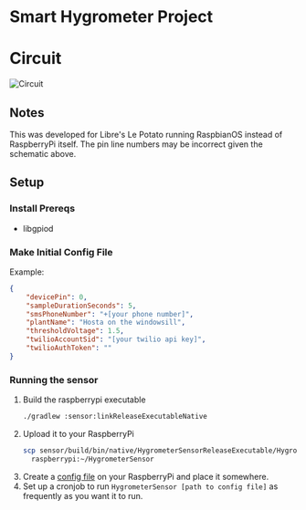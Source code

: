 # Smart Hygrometer Project

# Circuit

![Circuit](./circuit.svg)

## Notes

This was developed for Libre's Le Potato running RaspbianOS instead of RaspberryPi itself. The pin line numbers may be
incorrect given the schematic above.

## Setup

### Install Prereqs

* libgpiod

### Make Initial Config File

Example: 
```json
{
    "devicePin": 0,
    "sampleDurationSeconds": 5,
    "smsPhoneNumber": "+[your phone number]",
    "plantName": "Hosta on the windowsill",
    "thresholdVoltage": 1.5,
    "twilioAccountSid": "[your twilio api key]", 
    "twilioAuthToken": ""
}
```

### Running the sensor 

1. Build the raspberrypi executable
   ```bash
   ./gradlew :sensor:linkReleaseExecutableNative
   ```
2. Upload it to your RaspberryPi
   ```bash
   scp sensor/build/bin/native/HygrometerSensorReleaseExecutable/HygrometerSensor.kexe \
     raspberrypi:~/HygrometerSensor
   ```
3. Create a [config file](#make-initial-config-file) on your RaspberryPi and place it somewhere.
4. Set up a cronjob to run `HygrometerSensor [path to config file]` as frequently as you want it to run.